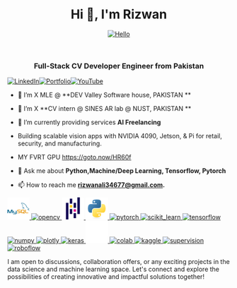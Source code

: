 <h1 align="center">Hi 👋, I'm Rizwan</h1>
<p align="center"><a href="https://avipatilweb.ml/"><img src="https://sdk.bitmoji.com/render/panel/20054902-540794643_12-s5-v1.png?transparent=1&palette=1&scale=2" alt="Hello" width="225" height="225"/></a></p><br>

<h3 align="center">Full-Stack CV Developer Engineer from Pakistan</h3>

[![LinkedIn](https://img.shields.io/badge/-LinkedIn-blue?style=flat&logo=Linkedin&logoColor=white)](https://www.linkedin.com/in/rizwan-muzammal-9a3557299/)[![Portfolio](https://img.shields.io/badge/-Portfolio-orange?style=flat)](https://www.datascienceportfol.io/RizwanMuzammal)[![YouTube](https://img.shields.io/badge/YouTube-FF0000?style=for-the-badge&logo=youtube&logoColor=white)](https://www.youtube.com/@Scoopsie-t2b)


- 🔭 I’m X MLE @  **DEV Valley Software house, PAKISTAN **

- 🔭 I’m X  **CV intern @ SINES AR lab @ NUST, PAKISTAN **

- 🌱 I’m currently providing services **AI Freelancing**
-   Building scalable vision apps with NVIDIA 4090, Jetson, & Pi for retail, security, and manufacturing.
- MY FVRT GPU https://goto.now/HR60f

- 💬 Ask me about **Python,Machine/Deep Learning, Tensorflow, Pytorch**

- 📫 How to reach me **rizwanali34677@gmail.com.**

<p align="left">  
  <a href="https://www.mysql.com/" target="_blank" rel="noreferrer"> 
    <img src="https://raw.githubusercontent.com/devicons/devicon/master/icons/mysql/mysql-original-wordmark.svg" alt="mysql" width="50" height="50"/>
  </a> 
  <a href="https://opencv.org/" target="_blank" rel="noreferrer"> 
    <img src="https://www.vectorlogo.zone/logos/opencv/opencv-icon.svg" alt="opencv" width="50" height="50"/> 
  </a> 
  <a href="https://pandas.pydata.org/" target="_blank" rel="noreferrer"> 
    <img src="https://raw.githubusercontent.com/devicons/devicon/2ae2a900d2f041da66e950e4d48052658d850630/icons/pandas/pandas-original.svg" alt="pandas" width="50" height="50"/>
  </a> 
  <a href="https://www.python.org" target="_blank" rel="noreferrer"> 
    <img src="https://raw.githubusercontent.com/devicons/devicon/master/icons/python/python-original.svg" alt="python" width="50" height="50"/>
  </a> 
  <a href="https://pytorch.org/" target="_blank" rel="noreferrer"> 
    <img src="https://www.vectorlogo.zone/logos/pytorch/pytorch-icon.svg" alt="pytorch" width="50" height="50"/>
  </a>  
  <a href="https://scikit-learn.org/" target="_blank" rel="noreferrer"> 
    <img src="https://upload.wikimedia.org/wikipedia/commons/0/05/Scikit_learn_logo_small.svg" alt="scikit_learn" width="50" height="50"/>
  </a>  
  <a href="https://www.tensorflow.org" target="_blank" rel="noreferrer"> 
    <img src="https://www.vectorlogo.zone/logos/tensorflow/tensorflow-icon.svg" alt="tensorflow" width="50" height="50"/>
  </a>
  <!-- New additions with provided URLs -->
  <a href="https://numpy.org/" target="_blank" rel="noreferrer">
    <img src="https://numpy.org/images/logo.svg" alt="numpy" width="50" height="50"/>
  </a>
  <a href="https://plotly.com/" target="_blank" rel="noreferrer">
    <img src="https://images.prismic.io/plotly-marketing-website-2/69e12d6a-fb65-4b6e-8423-9465a29c6028_plotly-logo-lg.png?auto=compress%2Cformat&fit=max&w=128" alt="plotly" width="50" height="50"/>
  </a>
  <a href="https://keras.io/" target="_blank" rel="noreferrer">
    <img src="https://keras.io/img/logo.png" alt="keras" width="50" height="50"/>
  </a>
  
  <a href="https://ultralytics.com/" target="_blank" rel="noreferrer">
    <img src="https://github.com/ultralytics/assets/raw/main/logo/Ultralytics_Logotype_Reverse.svg" alt="ultralytics" width="50" height="50"/>
  </a>
  <a href="https://colab.research.google.com/" target="_blank" rel="noreferrer">
    <img src="https://colab.research.google.com/img/colab_favicon_256px.png" alt="colab" width="50" height="50"/>
  </a>
  <a href="https://www.kaggle.com/" target="_blank" rel="noreferrer">
    <img src="https://upload.wikimedia.org/wikipedia/commons/7/7c/Kaggle_logo.png" alt="kaggle" width="50" height="50"/>
  </a>
  <a href="https://supervision.roboflow.com/" target="_blank" rel="noreferrer">
    <img src="https://supervision.roboflow.com/0.19.0/assets/supervision-lenny.png" alt="supervision" width="50" height="50"/>
  </a>
  <a href="https://roboflow.com/" target="_blank" rel="noreferrer">
    <img src="https://app.roboflow.com/images/logomark-color.svg" alt="roboflow" width="50" height="50"/>
  </a>
</p>



I am open to discussions, collaboration offers, or any exciting projects in the data science and machine learning space. Let's connect and explore the possibilities of creating innovative and impactful solutions together!
<!---
Rizwanali324/Rizwanali324 is a ✨ special ✨ repository because its `README.md` (this file) appears on your GitHub profile.
You can click the Preview link to take a look at your changes.
--->
